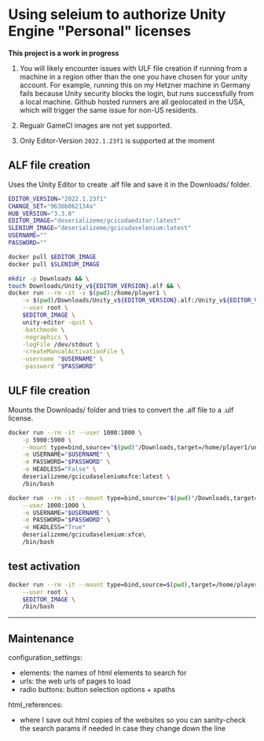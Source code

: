 # Using seleium to authorize Unity Engine "Personal" licenses

**This project is a work in progress**

1. You will likely encounter issues with ULF file creation if running from a machine in a region other than the one you have chosen for your unity account. For example, running this on my Hetzner machine in Germany fails because Unity security blocks the login, but runs successfully from a local machine. Github hosted runners are all geolocated in the USA, which will trigger the same issue for non-US residents.

2. Regualr GameCI images are not yet supported.
 
3. Only Editor-Version `2022.1.23f1` is supported at the moment
 
## ALF file creation

Uses the Unity Editor to create .alf file and save it in the Downloads/ folder.

```bash
EDITOR_VERSION="2022.1.23f1"
CHANGE_SET="9636b062134a"
HUB_VERSION="3.3.0"
EDITOR_IMAGE="deserializeme/gcicudaeditor:latest"
SLENIUM_IMAGE="deserializeme/gcicudaselenium:latest"
USERNAME=""
PASSWORD=""

docker pull $EDITOR_IMAGE
docker pull $SLENIUM_IMAGE

mkdir -p Downloads && \
touch Downloads/Unity_v${EDITOR_VERSION}.alf && \
docker run --rm -it -v $(pwd):/home/player1 \
    -v $(pwd)/Downloads/Unity_v${EDITOR_VERSION}.alf:/Unity_v${EDITOR_VERSION}.alf \
    --user root \
    $EDITOR_IMAGE \
    unity-editor -quit \
    -batchmode \
    -nographics \
    -logFile /dev/stdout \
    -createManualActivationFile \
    -username "$USERNAME" \
    -password "$PASSWORD"
```

## ULF file creation

Mounts the Downloads/ folder and tries to convert the .alf file to a .ulf license.
 
```bash
docker run --rm -it --user 1000:1000 \
    -p 5900:5900 \
    --mount type=bind,source="$(pwd)"/Downloads,target=/home/player1/unity-self-auth/Downloads \
    -e USERNAME="$USERNAME" \
    -e PASSWORD="$PASSWORD" \
    -e HEADLESS="False" \
    deserializeme/gcicudaseleniumxfce:latest \
    /bin/bash
```
 
```bash
docker run --rm -it --mount type=bind,source="$(pwd)"/Downloads,target=/home/player1/unity-self-auth/Downloads \
    --user 1000:1000 \
    -e USERNAME="$USERNAME" \
    -e PASSWORD="$PASSWORD" \
    -e HEADLESS="True" 
    deserializeme/gcicudaselenium:xfce\
    /bin/bash
```

## test activation

```bash
docker run --rm -it --mount type=bind,source=$(pwd),target=/home/player1/Downloads \
    --user root \
    $EDITOR_IMAGE \
    /bin/bash
```
____________________________________________________

## Maintenance

configuration_settings:

- elements: the names of html elements to search for
- urls: the web urls of pages to load
- radio buttons: button selection options + xpaths

html_references:

- where I save out html copies of the websites so you can sanity-check the search params if needed in case they change down the line


<!--  Link References -->
[Bitwarden CLI]: https://github.com/bitwarden/cli "check out bitwarden-cli on github"
[Github Secrets]: https://cli.github.com/manual/gh_secret "Use gh cli to set, list, and delete secrets"
[Gitlab Variables]: https://gitlab.com/gitlab-org/cli/-/tree/main/docs/source "Use the gitlab cli to add, remove, and list Gitlab Variables"
[Install the Bitwarden CLI]: https://bitwarden.com/help/cli/ "Visit the Bitwarden installation docs"
[Install the Gitlab CLI]: https://gitlab.com/gitlab-org/cli "Visit the Gitlab CLI docs"
[Install the Github CLI]: https://cli.github.com/ "Visit the Githubcli homepage"

